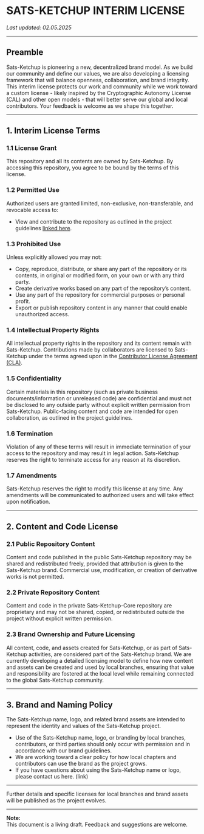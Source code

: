 # SATS-KETCHUP INTERIM LICENSE

_Last updated: 02.05.2025_

---

## Preamble

Sats-Ketchup is pioneering a new, decentralized brand model. As we build our community and define our values, we are also developing a licensing framework that will balance openness, collaboration, and brand integrity. This interim license protects our work and community while we work toward a custom license - likely inspired by the Cryptographic Autonomy License (CAL) and other open models - that will better serve our global and local contributors. Your feedback is welcome as we shape this together.

---

## 1. Interim License Terms

### 1.1 License Grant  
This repository and all its contents are owned by Sats-Ketchup. By accessing this repository, you agree to be bound by the terms of this license.

### 1.2 Permitted Use  
Authorized users are granted limited, non-exclusive, non-transferable, and revocable access to:
- View and contribute to the repository as outlined in the project guidelines [linked here](https://github.com/bahuwrihi/Sats-Ketchup-Core/blob/main/License%20%26%20Guideline/Current/Contributing%20Guideline.md).

### 1.3 Prohibited Use  
Unless explicitly allowed you may not:
- Copy, reproduce, distribute, or share any part of the repository or its contents, in original or modified form, on your own or with any third party.
- Create derivative works based on any part of the repository’s content.
- Use any part of the repository for commercial purposes or personal profit.
- Export or publish repository content in any manner that could enable unauthorized access.

### 1.4 Intellectual Property Rights  
All intellectual property rights in the repository and its content remain with Sats-Ketchup. Contributions made by collaborators are licensed to Sats-Ketchup under the terms agreed upon in the [Contributor License Agreement (CLA)](https://github.com/bahuwrihi/Sats-Ketchup-Core/blob/main/License%20%26%20Guideline/Current/Contributor%20License%20Agreement.md).

### 1.5 Confidentiality  
Certain materials in this repository (such as private business documents/information or unreleased code) are confidential and must not be disclosed to any outside party without explicit written permission from Sats-Ketchup. Public-facing content and code are intended for open collaboration, as outlined in the project guidelines.

### 1.6 Termination  
Violation of any of these terms will result in immediate termination of your access to the repository and may result in legal action. Sats-Ketchup reserves the right to terminate access for any reason at its discretion.

### 1.7 Amendments  
Sats-Ketchup reserves the right to modify this license at any time. Any amendments will be communicated to authorized users and will take effect upon notification.

---

## 2. Content and Code License

### 2.1 Public Repository Content  
Content and code published in the public Sats-Ketchup repository may be shared and redistributed freely, provided that attribution is given to the Sats-Ketchup brand. Commercial use, modification, or creation of derivative works is not permitted.

### 2.2 Private Repository Content  
Content and code in the private Sats-Ketchup-Core repository are proprietary and may not be shared, copied, or redistributed outside the project without explicit written permission.

### 2.3 Brand Ownership and Future Licensing  
All content, code, and assets created for Sats-Ketchup, or as part of Sats-Ketchup activities, are considered part of the Sats-Ketchup brand. We are currently developing a detailed licensing model to define how new content and assets can be created and used by local branches, ensuring that value and responsibility are fostered at the local level while remaining connected to the global Sats-Ketchup community.

---

## 3. Brand and Naming Policy

The Sats-Ketchup name, logo, and related brand assets are intended to represent the identity and values of the Sats-Ketchup project.

- Use of the Sats-Ketchup name, logo, or branding by local branches, contributors, or third parties should only occur with permission and in accordance with our brand guidelines.
- We are working toward a clear policy for how local chapters and contributors can use the brand as the project grows.
- If you have questions about using the Sats-Ketchup name or logo, please contact us here. (link)

---

Further details and specific licenses for local branches and brand assets will be published as the project evolves.

---

**Note:**  
This document is a living draft. Feedback and suggestions are welcome.
